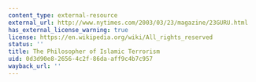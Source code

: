 ```yaml
---
content_type: external-resource
external_url: http://www.nytimes.com/2003/03/23/magazine/23GURU.html
has_external_license_warning: true
license: https://en.wikipedia.org/wiki/All_rights_reserved
status: ''
title: The Philosopher of Islamic Terrorism
uid: 0d3d90e8-2656-4c2f-86da-aff9c4b7c957
wayback_url: ''
---
```

